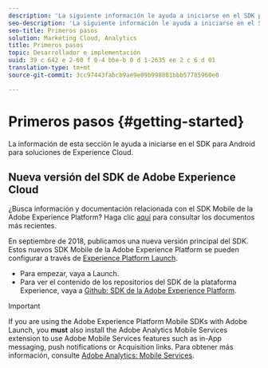 ```yaml
---
description: 'La siguiente información le ayuda a iniciarse en el SDK para Android para soluciones de Experience Cloud '
seo-description: 'La siguiente información le ayuda a iniciarse en el SDK para Android para soluciones de Experience Cloud '
seo-title: Primeros pasos
solution: Marketing Cloud, Analytics
title: Primeros pasos
topic: Desarrollador e implementación
uuid: 39 c 642 e 2-60 f 0-4 bbe-b 0 d 1-2635 ee 2 c 6 d 01
translation-type: tm+mt
source-git-commit: 3cc97443fabcb9ae9e09b998801bbb57785960e0

---
```



# Primeros pasos {#getting-started}

La información de esta sección le ayuda a iniciarse en el SDK para Android para soluciones de Experience Cloud.

## Nueva versión del SDK de Adobe Experience Cloud

¿Busca información y documentación relacionada con el SDK Mobile de la Adobe Experience Platform? Haga clic [aquí](https://aep-sdks.gitbook.io/docs/) para consultar los documentos más recientes.

En septiembre de 2018, publicamos una nueva versión principal del SDK. Estos nuevos SDK Mobile de la Adobe Experience Platform se pueden configurar a través de [Experience Platform Launch](https://www.adobe.com/experience-platform/launch.html).

* Para empezar, vaya a Launch.
* Para ver el contenido de los repositorios del SDK de la plataforma Experience, vaya a [Github: SDK de la Adobe Experience Platform](https://github.com/Adobe-Marketing-Cloud/acp-sdks).

>[!IMPORTANT]
>
> If you are using the Adobe Experience Platform Mobile SDKs with Adobe Launch, you **must** also install the Adobe Analytics Mobile Services extension to use Adobe Mobile Services features such as in-App messaging, push notifications or Acquisition links. Para obtener más información, consulte [Adobe Analytics: Mobile Services](https://aep-sdks.gitbook.io/docs/using-mobile-extensions/adobe-analytics-mobile-services).
